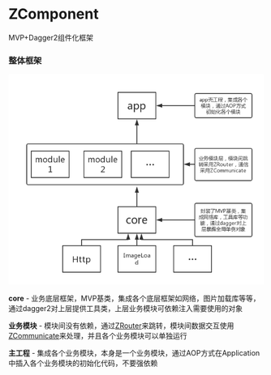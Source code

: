 # ZComponent
MVP+Dagger2组件化框架

### 整体框架
![](image/MVP.png)

**core** - 业务底层框架，MVP基类，集成各个底层框架如网络，图片加载库等等，通过dagger2对上层提供工具类，上层业务模块可依赖注入需要使用的对象

**业务模块** - 模块间没有依赖，通过[ZRouter](https://github.com/kingJ430/ZRouter)来跳转，模块间数据交互使用[ZCommunicate](https://github.com/kingJ430/ZCommunicate)来处理，并且各个业务模块可以单独运行

**主工程** - 集成各个业务模块，本身是一个业务模块，通过AOP方式在Application中插入各个业务模块的初始化代码，不要强依赖
